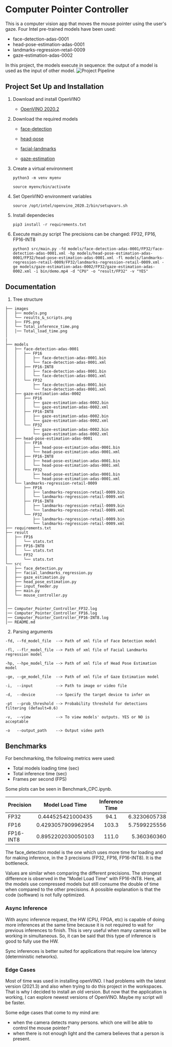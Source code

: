 # Computer Pointer Controller

This is a computer vision app that moves the mouse pointer using the user's gaze. Four Intel pre-trained models have been used:
* face-detection-adas-0001
* head-pose-estimation-adas-0001
* landmarks-regression-retail-0009
* gaze-estimation-adas-0002

In this project, the models execute in sequence: the output of a model is used as the input of other model. 
![Project Pipeline](./images/Project_pipeline.png)

## Project Set Up and Installation
1. Download and install OpenVINO
   * [OpenVINO 2020.2](https://docs.openvinotoolkit.org/2020.2/_docs_install_guides_installing_openvino_linux.html#install-openvino)


2. Download the required models
   * [face-detection](https://docs.openvinotoolkit.org/latest/omz_models_model_face_detection_adas_0001.html)

   * [head-pose](https://docs.openvinotoolkit.org/latest/omz_models_model_head_pose_estimation_adas_0001.html)

   * [facial-landmarks](https://docs.openvinotoolkit.org/latest/omz_models_model_landmarks_regression_retail_0009.html)

   * [gaze-estimation](https://docs.openvinotoolkit.org/latest/omz_models_model_gaze_estimation_adas_0002.html)


3. Create a virtual environment

   ```python3 -m venv myenv```
   
   ```source myenv/bin/activate```


4. Set OpenVINO environment variables

   ```source /opt/intel/openvino_2020.2/bin/setupvars.sh```


5. Install dependecies

   ```pip3 install -r requirements.txt```


6. Execute main.py script
   The precisions can be changed: FP32, FP16, FP16-INT8

   ```python3 src/main.py -fd models/face-detection-adas-0001/FP32/face-detection-adas-0001.xml -hp models/head-pose-estimation-adas-0001/FP32/head-pose-estimation-adas-0001.xml -fl models/landmarks-regression-retail-0009/FP32/landmarks-regression-retail-0009.xml -ge models/gaze-estimation-adas-0002/FP32/gaze-estimation-adas-0002.xml -i bin/demo.mp4 -d "CPU" -o "result/FP32" -v "YES"```


## Documentation
1. Tree structure

```
├── images
│   ├── models.png
│   └── results_&_scripts.png
│   ├── FPS.png
│   └── Total_inference_time.png
│   │── Total_load_time.png
│   
|
├── models
│   ├── face-detection-adas-0001
│   │   ├── FP16
│   │   │   ├── face-detection-adas-0001.bin
│   │   │   └── face-detection-adas-0001.xml
│   │   ├── FP16-INT8
│   │   │   ├── face-detection-adas-0001.bin
│   │   │   └── face-detection-adas-0001.xml
│   │   └── FP32
│   │       ├── face-detection-adas-0001.bin
│   │       └── face-detection-adas-0001.xml
│   ├── gaze-estimation-adas-0002
│   │   ├── FP16
│   │   │   ├── gaze-estimation-adas-0002.bin
│   │   │   └── gaze-estimation-adas-0002.xml
│   │   ├── FP16-INT8
│   │   │   ├── gaze-estimation-adas-0002.bin
│   │   │   └── gaze-estimation-adas-0002.xml
│   │   └── FP32
│   │       ├── gaze-estimation-adas-0002.bin
│   │       └── gaze-estimation-adas-0002.xml
│   ├── head-pose-estimation-adas-0001
│   │   ├── FP16
│   │   │   ├── head-pose-estimation-adas-0001.bin
│   │   │   └── head-pose-estimation-adas-0001.xml
│   │   ├── FP16-INT8
│   │   │   ├── head-pose-estimation-adas-0001.bin
│   │   │   └── head-pose-estimation-adas-0001.xml
│   │   └── FP32
│   │       ├── head-pose-estimation-adas-0001.bin
│   │       └── head-pose-estimation-adas-0001.xml
│   └── landmarks-regression-retail-0009
│       ├── FP16
│       │   ├── landmarks-regression-retail-0009.bin
│       │   └── landmarks-regression-retail-0009.xml
│       ├── FP16-INT8
│       │   ├── landmarks-regression-retail-0009.bin
│       │   └── landmarks-regression-retail-0009.xml
│       └── FP32
│           ├── landmarks-regression-retail-0009.bin
│           └── landmarks-regression-retail-0009.xml
├── requirements.txt
├── result
│   ├── FP16
│   │   └── stats.txt
│   ├── FP16-INT8
│   │   └── stats.txt
│   └── FP32
│       └── stats.txt
└── src
│   ├── face_detection.py
│   ├── facial_landmarks_regression.py
│   ├── gaze_estimation.py
│   ├── head_pose_estimation.py
│   ├── input_feeder.py
│   ├── main.py
│   └── mouse_controller.py
│ 
│ 
│── Computer_Pointer_Controller_FP32.log 
|── Computer_Pointer_Controller_FP16.log  
│── Computer_Pointer_Controller_FP16-INT8.log
│── README.md  

```


2. Parsing arguments

```
-fd, --fd_model_file  --> Path of xml file of Face Detection model

-fl, --flr_model_file --> Path of xml file of Facial Landmarks regression model

-hp, --hpe_model_file --> Path of xml file of Head Pose Estimation model

-ge, --ge_model_file  --> Path of xml file of Gaze Estimation model

-i,  --input          --> Path to image or video file

-d,  --device         --> Specify the target device to infer on

-pt  --prob_threshold --> Probability threshold for detections filtering (default=0.6)

-v,  --view           --> To view models' outputs. YES or NO is acceptable

-o   --output_path    --> Output video path
```



## Benchmarks
For benchmarking, the following metrics were used:

* Total models loading time (sec)
* Total inference time (sec)
* Frames per second (FPS)

Some plots can be seen in Benchmark_CPC.ipynb.


| Precision  |  Model Load Time  | Inference Time |        FPS        |
|:-----------|:-----------------:|:--------------:|------------------:|
|   FP32     | 0.444525421000435 |       94.1     | 6.323060573857599 |
|   FP16     | 0.4293057909962954|      103.3     | 5.759922555663118 |
| FP16-INT8  | 0.8952202030050103|      111.0     | 5.36036036036036  |


The face_detection model is the one which uses more time for loading and for making inference, in the 3 precisions (FP32, FP16, FP16-INT8). It is the bottleneck. 

Values are similar when comparing the different precisions. The strongest difference is observed in the "Model Load Time" with FP16-INT8. Here, all the models use compressed models but still consume the double of time when compared to the other precisions. A possible explanation is that the code (software) is not fully optimized.

 


### Async Inference
With async inference request, the HW (CPU, FPGA, etc) is capable of doing more inferences at the same time because it is not required to wait for previous inferences to finish. This is very useful when many cameras will be working in simultaneous.
So, it can be said that this type of inference is good to  fully use the HW. 

Sync inferences is better suited for applications that require low latency (deterministic networks).



### Edge Cases
Most of time was used in installing openVINO. I had problems with the latest version (2021.3) and also when trying to do this project in the workspaces. That is why I decided to install an old version. But now that the application is working, I can explore newest versions of OpenVINO. Maybe my script will be faster.

Some edge cases that come to my mind are:
* when the camera detects many persons. which one will be able to control the mouse pointer?
* when there is not enough light and the camera believes that a person is present.
